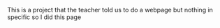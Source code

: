 This is a project that the teacher told us to do a webpage but nothing in specific
so I did this page

